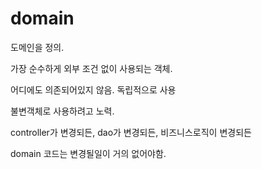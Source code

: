 # domain

도메인을 정의.

가장 순수하게 외부 조건 없이 사용되는 객체.

어디에도 의존되어있지 않음. 독립적으로 사용

불변객체로 사용하려고 노력.

controller가 변경되든, dao가 변경되든, 비즈니스로직이 변경되든

domain 코드는 변경될일이 거의 없어야함.

